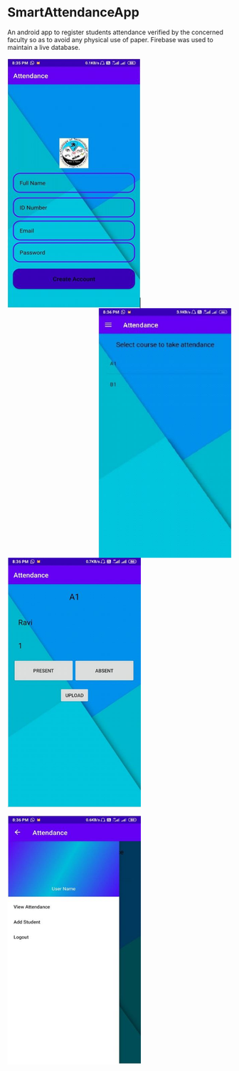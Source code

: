 # SmartAttendanceApp
An android app to register students attendance verified by the concerned faculty so as to avoid any
physical use of paper. Firebase was used to maintain a live database.<br /><br />
<img align="left" width="300" height="560" src="https://github.com/bg8573/SmartAttendanceApp/blob/ea439465e2536facd5d059f624f26bdc91f49800/images/image2.JPG">
<img align="right" width="300" height="560" src="https://github.com/bg8573/SmartAttendanceApp/blob/ea439465e2536facd5d059f624f26bdc91f49800/images/image3.JPG">
<img align="center" width="300" height="560" src="https://github.com/bg8573/SmartAttendanceApp/blob/ea439465e2536facd5d059f624f26bdc91f49800/images/image4.JPG">
  <br /> <br />
   <img align="left" width="300" height="560" src="https://github.com/bg8573/SmartAttendanceApp/blob/ea439465e2536facd5d059f624f26bdc91f49800/images/image5.JPG">
